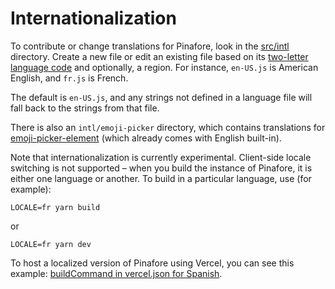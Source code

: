# Internationalization

To contribute or change translations for Pinafore, look in the [src/intl](https://github.com/easrng/pinafore/tree/master/src/intl) directory. Create a new file or edit an existing file based on its [two-letter language code](https://en.wikipedia.org/wiki/List_of_ISO_639-1_codes) and optionally, a region. For instance, `en-US.js` is American English, and `fr.js` is French.

The default is `en-US.js`, and any strings not defined in a language file will fall back to the strings from that file.

There is also an `intl/emoji-picker` directory, which contains translations for [emoji-picker-element](https://github.com/nolanlawson/emoji-picker-element)
(which already comes with English built-in).

Note that internationalization is currently experimental. Client-side locale switching is not supported – when you build
the instance of Pinafore, it is either one language or another. To build in a particular language, use (for example):

    LOCALE=fr yarn build

or

    LOCALE=fr yarn dev

To host a localized version of Pinafore using Vercel, you can see this example: [buildCommand in vercel.json for Spanish](https://github.com/nvdaes/vercelPinafore/blob/45c70fb2088fe5f2380a729dab83e6f3ab4e6291/vercel.json#L9).